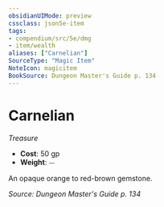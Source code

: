 ```yaml
---
obsidianUIMode: preview
cssclass: json5e-item
tags:
- compendium/src/5e/dmg
- item/wealth
aliases: ["Carnelian"]
SourceType: "Magic Item"
NoteIcon: magicitem
BookSource: Dungeon Master's Guide p. 134
---
```

# Carnelian
*Treasure*  

- **Cost**: 50 gp
- **Weight**: ⏤

An opaque orange to red-brown gemstone.

*Source: Dungeon Master's Guide p. 134*